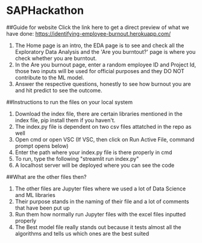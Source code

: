 # SAPHackathon

##Guide for website
Click the link here to get a direct preview of what we have done: https://identifying-employee-burnout.herokuapp.com/

1. The Home page is an intro, the EDA page is to see and check all the Exploratory Data Analysis and the 'Are you burntout?' page is where you check whether you are burntout. 
2. In the Are you burnout page, enter a random employee ID and Project Id, those two inputs will be used for official purposes and they DO NOT contribute to the ML model.
3. Answer the respective questions, honestly to see how burnout you are and hit predict to see the outcome. 

##Instructions to run the files on your local system
1. Download the index file, there are certain libraries mentioned in the index file, pip install them if you haven't.
2. The index.py file is dependent on two csv files attatched in the repo as well
3. Open cmd or open VSC (If VSC, then click on Run Active File, command prompt opens below)
4. Enter the path where your index.py file is there properly in cmd
5. To run, type the following "streamlit run index.py"
6. A localhost server will be deployed where you can see the code

##What are the other files then?
1. The other files are Jupyter files where we used a lot of Data Science and ML libraries
2. Their purpose stands in the naming of their file and a lot of comments that have been put up
3. Run them how normally run Jupyter files with the excel files inputted properly
4. The Best model file really stands out because it tests almost all the algorithms and tells us which ones are the best suited
